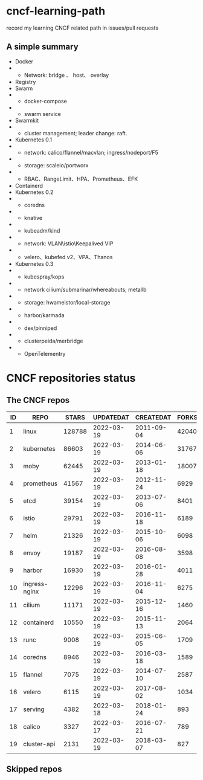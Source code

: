 # cncf-learning-path
record my learning CNCF related path in issues/pull requests

## A simple summary
- Docker
- - Network: bridge 、 host、 overlay
- Registry
- Swarm
- - docker-compose
- - swarm service
- Swarmkit
- - cluster management; leader change: raft.
- Kubernetes 0.1
- - network: calico/flannel/macvlan; ingress/nodeport/F5
- - storage: scaleio/portworx
- - RBAC、RangeLimit、HPA、Prometheus、EFK
- Containerd
- Kubernetes 0.2
- - coredns
- - knative
- - kubeadm/kind
- - network: VLAN\istio\Keepalived VIP
- - velero、kubefed v2、VPA、Thanos
- Kubernetes 0.3
- - kubespray/kops
- - network cilium/submarinar/whereabouts; metallb
- - storage: hwameistor/local-storage
- - harbor/karmada
- - dex/pinniped
- - clusterpeida/merbridge
- - OpenTelementry

# CNCF repositories status
<!--START_SECTION:github_repos-->
## The CNCF repos
| ID |     REPO      | STARS  | UPDATEDAT  | CREATEDAT  | FORKSCOUNT |
|----|---------------|--------|------------|------------|------------|
|  1 | linux         | 128788 | 2022-03-19 | 2011-09-04 |      42040 |
|  2 | kubernetes    |  86603 | 2022-03-19 | 2014-06-06 |      31767 |
|  3 | moby          |  62445 | 2022-03-19 | 2013-01-18 |      18007 |
|  4 | prometheus    |  41567 | 2022-03-19 | 2012-11-24 |       6929 |
|  5 | etcd          |  39154 | 2022-03-19 | 2013-07-06 |       8401 |
|  6 | istio         |  29791 | 2022-03-19 | 2016-11-18 |       6189 |
|  7 | helm          |  21326 | 2022-03-19 | 2015-10-06 |       6098 |
|  8 | envoy         |  19187 | 2022-03-19 | 2016-08-08 |       3598 |
|  9 | harbor        |  16930 | 2022-03-19 | 2016-01-28 |       4011 |
| 10 | ingress-nginx |  12296 | 2022-03-19 | 2016-11-04 |       6275 |
| 11 | cilium        |  11171 | 2022-03-19 | 2015-12-16 |       1460 |
| 12 | containerd    |  10550 | 2022-03-19 | 2015-11-13 |       2064 |
| 13 | runc          |   9008 | 2022-03-19 | 2015-06-05 |       1709 |
| 14 | coredns       |   8946 | 2022-03-19 | 2016-03-18 |       1589 |
| 15 | flannel       |   7075 | 2022-03-19 | 2014-07-10 |       2587 |
| 16 | velero        |   6115 | 2022-03-19 | 2017-08-02 |       1034 |
| 17 | serving       |   4382 | 2022-03-18 | 2018-01-24 |        893 |
| 18 | calico        |   3327 | 2022-03-17 | 2016-07-21 |        789 |
| 19 | cluster-api   |   2131 | 2022-03-19 | 2018-03-07 |        827 |



## Skipped repos
<!--END_SECTION:github_repos-->
